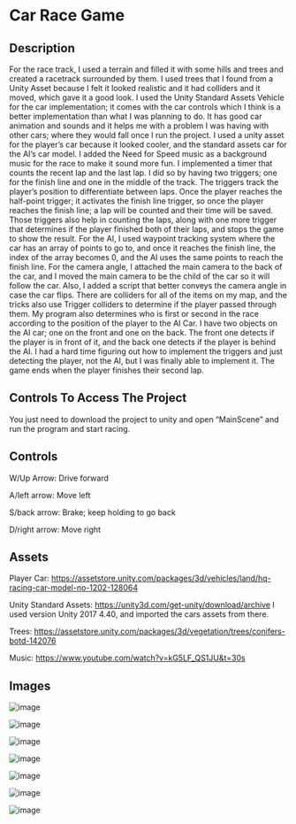 # Car Race Game
## Description
For the race track, I used a terrain and filled it with some hills and trees and created a racetrack surrounded by them. I used trees that I found from a Unity Asset because I felt it looked realistic and it had colliders and it moved, which gave it a good look. I used the Unity Standard Assets Vehicle for the car implementation; it comes with the car controls which I think is a better implementation than what I was planning to do. It has good car animation and sounds and it helps me with a problem I was having with other cars; where they would fall once I run the project.  I used a unity asset for the player’s car because it looked cooler, and the standard assets car for the AI’s car model. I added the Need for Speed music as a background music for the race to make it sound more fun. I implemented a timer that counts the recent lap and the last lap. I did so by having two triggers; one for the finish line and one in the middle of the track. The triggers track the player’s position to differentiate between laps. Once the player reaches the half-point trigger; it activates the finish line trigger, so once the player reaches the finish line; a lap will be counted and their time will be saved. Those triggers also help in counting the laps, along with one more trigger that determines if the player finished both of their laps, and stops the game to show the result. For the AI, I used waypoint tracking system where the car has an array of points to go to, and once it reaches the finish line, the index of the array becomes 0, and the AI uses the same points to reach the finish line. For the camera angle, I attached the main camera to the back of the car, and I moved the main camera to be the child of the car so it will follow the car. Also, I added a script that better conveys the camera angle in case the car flips. There are colliders for all of the items on my map, and the tricks also use Trigger colliders to determine if the player passed through them. My program also determines who is first or second in the race according to the position of the player to the AI Car. I have two objects on the AI car; one on the front and one on the back. The front one detects if the player is in front of it, and the back one detects if the player is behind the AI. I had a hard time figuring out how to implement the triggers and just detecting the player, not the AI, but I was finally able to implement it. The game ends when the player finishes their second lap.

## Controls To Access The Project
You just need to download the project to unity and open “MainScene” and run the program and start racing. 

## Controls
W/Up Arrow: Drive forward

A/left arrow: Move left

S/back arrow: Brake; keep holding to go back

D/right arrow: Move right

## Assets
Player Car: https://assetstore.unity.com/packages/3d/vehicles/land/hq-racing-car-model-no-1202-128064

Unity Standard Assets: https://unity3d.com/get-unity/download/archive
I used version Unity 2017 4.40, and imported the cars assets from there.

Trees: https://assetstore.unity.com/packages/3d/vegetation/trees/conifers-botd-142076

Music: https://www.youtube.com/watch?v=kG5LF_QS1JU&t=30s

## Images 
![image](https://user-images.githubusercontent.com/55646048/117859888-96677f80-b25d-11eb-9435-3ed62d9a7208.png)

![image](https://user-images.githubusercontent.com/55646048/117859908-9f585100-b25d-11eb-9621-084400b7c78e.png)

![image](https://user-images.githubusercontent.com/55646048/117859915-a3846e80-b25d-11eb-9cc5-5255089e610e.png)

![image](https://user-images.githubusercontent.com/55646048/117859922-a7b08c00-b25d-11eb-9f2c-558a5462fac4.png)

![image](https://user-images.githubusercontent.com/55646048/117859933-abdca980-b25d-11eb-9e64-60351b0980f9.png)

![image](https://user-images.githubusercontent.com/55646048/117859915-a3846e80-b25d-11eb-9cc5-5255089e610e.png)

![image](https://user-images.githubusercontent.com/55646048/117859954-b26b2100-b25d-11eb-9405-0851554e350f.png)
